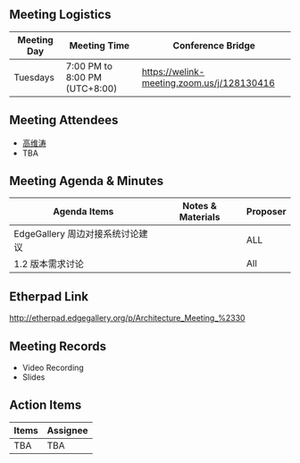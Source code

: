 ## Meeting Logistics

| Meeting Day  |  Meeting Time  | Conference Bridge  |
|---|---|---|
| Tuesdays  | 7:00 PM to 8:00 PM (UTC+8:00)   |  https://welink-meeting.zoom.us/j/128130416  |


## Meeting Attendees
- [高维涛](https://gitee.com/Gao_Victor)
- TBA

## Meeting Agenda & Minutes
|  Agenda Items  |  Notes & Materials   |  Proposer |
|---|---|---|
|  EdgeGallery 周边对接系统讨论建议 |  | ALL |
|  1.2 版本需求讨论 |  | All |


## Etherpad Link
http://etherpad.edgegallery.org/p/Architecture_Meeting_%2330

## Meeting Records
- Video Recording
- Slides


## Action Items
|  Items | Assignee   |
|---|---|
| TBA  | TBA|TBA



